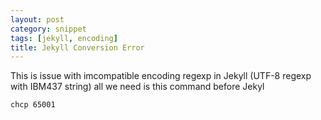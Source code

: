 ```yaml
---
layout: post
category: snippet
tags: [jekyll, encoding]
title: Jekyll Conversion Error
---
```


<p>This is issue with imcompatible encoding regexp in Jekyll (UTF-8 regexp with IBM437 string) all we need is this command before Jekyl	
</p>
<p>
	<code>chcp 65001</code>	
</p>